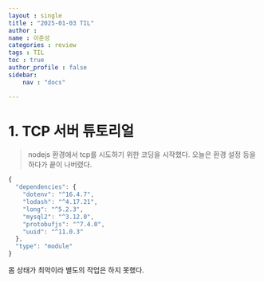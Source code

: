 ```yaml
---
layout : single
title : "2025-01-03 TIL"
author : 
name : 이준성
categories : review
tags : TIL
toc : true
author_profile : false
sidebar:
    nav : "docs"

---
```


# 1. TCP 서버 튜토리얼

> nodejs 환경에서 tcp를 시도하기 위한 코딩을 시작했다. 
> 오늘은 환경 설정 등을 하다가 끝이 나버렸다.
```js
{
  "dependencies": {
    "dotenv": "^16.4.7",
    "lodash": "^4.17.21",
    "long": "^5.2.3",
    "mysql2": "^3.12.0",
    "protobufjs": "^7.4.0",
    "uuid": "^11.0.3"
  },
  "type": "module"
}

```

몸 상태가 최악이라 별도의 작업은 하지 못했다.
